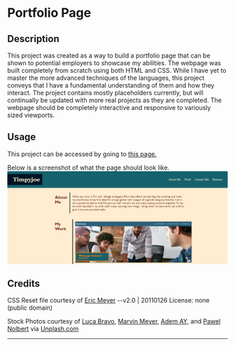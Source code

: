 # Portfolio Page

## Description

This project was created as a way to build a portfolio page that can be shown to potential employers to showcase my abilities. The webpage was built completely from scratch using both HTML and CSS. While I have yet to master the more advanced techniques of the languages, this project conveys that I have a fundamental understanding of them and how they interact. The project contains mostly placeholders currently, but will continually be updated with more real projects as they are completed. The webpage should be completely interactive and responsive to variously sized viewports. 

## Usage

This project can be accessed by going to [this page.](https://timpyjoe.github.io/portfolio-page)

Below is a screenshot of what the page should look like.
![Screenshot of the portfolio webpage](./Assets/images/screencap.png)

## Credits

CSS Reset file courtesy of [Eric Meyer](http://meyerweb.com/eric/tools/css/reset/ )
--v2.0 | 20110126
   License: none (public domain)

Stock Photos courtesy of [Luca Bravo](https://unsplash.com/photos/XJXWbfSo2f0?utm_source=unsplash&utm_medium=referral&utm_content=creditCopyText), 
[Marvin Meyer](https://unsplash.com/photos/SYTO3xs06fU?utm_source=unsplash&utm_medium=referral&utm_content=creditCopyText),
[Adem AY](https://unsplash.com/photos/Tk9m_HP4rgQ?utm_source=unsplash&utm_medium=referral&utm_content=creditCopyText),
and [Pawel Nolbert](https://unsplash.com/photos/timelapse-photography-of-vehicles-and-buildings-4u2U8EO9OzY?utm_source=unsplash&utm_medium=referral&utm_content=creditCopyText) via 
[Unplash.com](https://www.unsplash.com)

---
